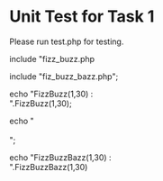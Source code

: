 Unit Test for Task 1
============================

Please run test.php for testing.

include "fizz_buzz.php

include "fiz_buzz_bazz.php";

echo "FizzBuzz(1,30) : <br>".FizzBuzz(1,30);

echo "<br><br>";

echo "FizzBuzzBazz(1,30) : <br>".FizzBuzzBazz(1,30)

